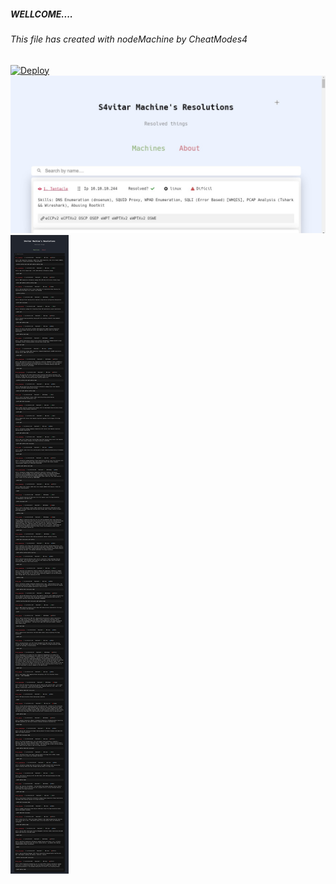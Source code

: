 ##### WELLCOME....
###### This file has created with nodeMachine by CheatModes4

[![Deploy](https://vercel.com/button)](https://rroderickk.github.io/s4htb)
![sc0](./public/assets/imgs/sc0.png)
![sc1](./public/assets/imgs/sc.png)